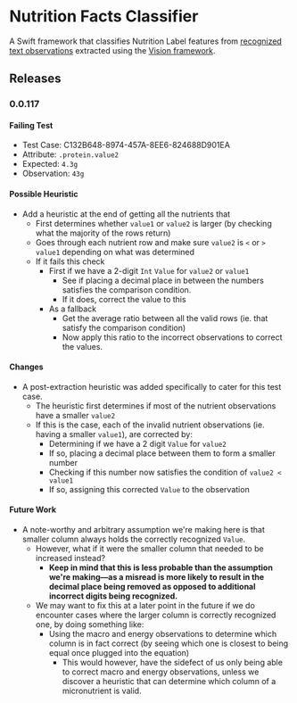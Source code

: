 # Nutrition Facts Classifier
A Swift framework that classifies Nutrition Label features from [recognized text observations](https://developer.apple.com/documentation/vision/vnrecognizedtextobservation) extracted using the [Vision framework](https://developer.apple.com/documentation/vision).

## Releases

### 0.0.117
#### Failing Test
- Test Case: C132B648-8974-457A-8EE6-824688D901EA
- Attribute: `.protein.value2`
- Expected: `4.3g`
- Observation: `43g`

#### Possible Heuristic
- Add a heuristic at the end of getting all the nutrients that
  - First determines whether `value1` or `value2` is larger (by checking what the majority of the rows return)
  - Goes through each nutrient row and make sure `value2` is `<` or `>` `value1` depending on what was determined
  - If it fails this check
    - First if we have a 2-digit `Int` `Value` for `value2` or `value1`
		- See if placing a decimal place in between the numbers satisfies the comparison condition.
		- If it does, correct the value to this
	- As a fallback
		- Get the average ratio between all the valid rows (ie. that satisfy the comparison condition)
		- Now apply this ratio to the incorrect observations to correct the values.

#### Changes
- A post-extraction heuristic was added specifically to cater for this test case.
	- The heuristic first determines if most of the nutrient observations have a smaller `value2`
	- If this is the case, each of the invalid nutrient observations (ie. having a smaller `value1`), are corrected by:
		- Determining if we have a 2 digit `Value` for `value2`
		- If so, placing a decimal place between them to form a smaller number
		- Checking if this number now satisfies the condition of `value2 < value1`
		- If so, assigning this corrected `Value` to the observation

#### Future Work
- A note-worthy and arbitrary assumption we're making here is that smaller column always holds the correctly recognized `Value`.
	- However, what if it were the smaller column that needed to be increased instead?
		- **Keep in mind that this is less probable than the assumption we're making—as a misread is more likely to result in the decimal place being removed as opposed to additional incorrect digits being recognized.**
	- We may want to fix this at a later point in the future if we do encounter cases where the larger column is correctly recognized one, by doing something like:
		- Using the macro and energy observations to determine which column is in fact correct (by seeing which one is closest to being equal once plugged into the equation)
			- This would however, have the sidefect of us only being able to correct macro and energy observations, unless we discover a heuristic that can determine which column of a micronutrient is valid.